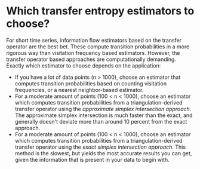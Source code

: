 # Which transfer entropy estimators to choose?

For short time series, information flow estimators based on the transfer operator are the best bet. These compute transition probabilities in a more
rigorous way than visitation frequency based estimators. However, the transfer operator based approaches are computationally demanding. Exactly which estimator
to choose depends on the application:

- If you have a lot of data points (n > 1000), choose an estimator that computes transition probabilities based on counting visitation frequencies, or a nearest neighbor-based estimator.
- For a moderate amount of points (100 < n < 1000), choose an estimator which computes transition probabilities from a triangulation-derived transfer operator using the *approximate simplex intersection approach*. The approximate simplex intersection is much faster than the exact, and generally doesn't deviate more than around 10 percent from the exact approach.
- For a moderate amount of points (100 < n < 1000), choose an estimator which computes transition probabilities from a triangulation-derived transfer operator using the *exact simplex intersection approach*. This method is the slowest, but yields the most accurate results you can get, given the information that is present in your data to begin with.
